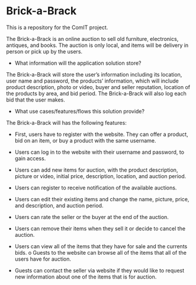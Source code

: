 # Brick-a-Brack
This is a repository for the ComIT project.

The Brick-a-Brack is an online auction to sell old furniture, electronics, antiques, and books. The
auction is only local, and items will be delivery in person or pick up by the users.

* What information will the application solution store?

The Brick-a-Brack  will store the user’s information including its location, user name and
password, the products’ information, which will include product description, photo or
video, buyer and seller reputation, location of the products by area, and bid period. The
Brick-a-Brack will also log each bid that the user makes.

* What use cases/features/flows this solution provide?

The Brick-a-Brack will has the following features:

* First, users have to register with the website. They can offer a product, bid on an
item, or buy a product with the same username.

* Users can log in to the website with their username and password, to gain
access.

* Users can add new items for auction, with the product description, picture or
video, initial price, description, location, and auction period.

* Users can register to receive notification of the available auctions.

* Users can edit their existing items and change the name, picture, price, and
description, and auction period.

* Users can rate the seller or the buyer at the end of the auction.

* Users can remove their items when they sell it or decide to cancel the auction.

* Users can view all of the items that they have for sale and the currents bids.
o Guests to the website can browse all of the items that all of the users have for
auction.

* Guests can contact the seller via website if they would like to request new
information about one of the items that is for auction.
